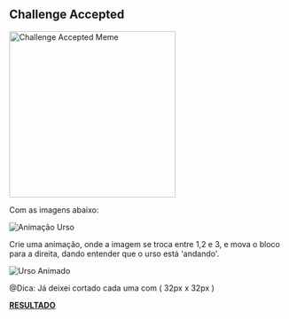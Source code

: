 ## Challenge Accepted  

<img src="https://raw.githubusercontent.com/gabrieldarezzo/helpjs-ravi/master/img-readme/meme-challenge-accepted.jpg" alt="Challenge Accepted Meme" width="300px"/>


Com as imagens abaixo:

![Animação Urso](https://raw.githubusercontent.com/gabrieldarezzo/helpjs-ravi/master/img-readme/all-chara.png)

Crie uma animação, onde a imagem se troca entre 1,2 e 3, e mova o bloco para a direita, dando entender que o urso está 'andando'.

<img src="https://raw.githubusercontent.com/gabrieldarezzo/helpjs-ravi/master/img-readme/urso-animado.gif" alt="Urso Animado"/>

@Dica: Já deixei cortado cada uma com ( 32px x 32px )


**[RESULTADO](https://patriciafelixx.github.io/helpjs-ravi/)**